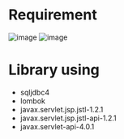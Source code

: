 # Requirement

![image](https://github.com/lcaohoanq/PRJ301-Issues/assets/136492579/c68f5894-d44a-42de-9dd5-d9a8b0681430)
![image](https://github.com/lcaohoanq/PRJ301-Issues/assets/136492579/cf2342c9-1406-4ab2-902b-af247a0ef97b)

# Library using
- sqljdbc4
- lombok
- javax.servlet.jsp.jstl-1.2.1
- javax.servlet.jsp.jstl-api-1.2.1
- javax.servlet-api-4.0.1
